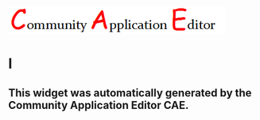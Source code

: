 ![CAE](https://github.com/patricia-cae/frontendComponent-111/blob/gh-pages/img/logo.png)  

l
===================


This widget was automatically generated by the Community Application Editor CAE.  
---------------
